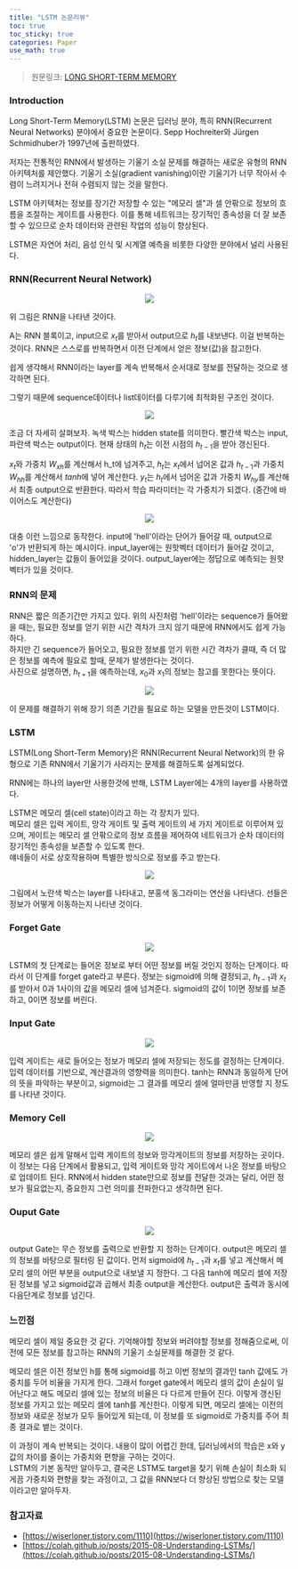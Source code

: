 ```yaml
---
title: "LSTM 논문리뷰"
toc: true
toc_sticky: true
categories: Paper
use_math: true
---
```


> 원문링크: [LONG SHORT-TERM MEMORY](http://www.bioinf.jku.at/publications/older/2604.pdf)

### Introduction

Long Short-Term Memory(LSTM) 논문은 딥러닝 분야, 특히 RNN(Recurrent Neural Networks) 분야에서 중요한 논문이다. Sepp Hochreiter와 Jürgen Schmidhuber가 1997년에 출판하였다.  

저자는 전통적인 RNN에서 발생하는 기울기 소실 문제를 해결하는 새로운 유형의 RNN 아키텍처를 제안했다. 기울기 소실(gradient vanishing)이란 기울기가 너무 작아서 수렴이 느려지거나 전혀 수렴되지 않는 것을 말한다.  

LSTM 아키텍처는 정보를 장기간 저장할 수 있는 "메모리 셀"과 셀 안팎으로 정보의 흐름을 조절하는 게이트를 사용한다. 이를 통해 네트워크는 장기적인 종속성을 더 잘 보존할 수 있으므로 순차 데이터와 관련된 작업의 성능이 향상된다.  

LSTM은 자연어 처리, 음성 인식 및 시계열 예측을 비롯한 다양한 분야에서 널리 사용된다.

### RNN(Recurrent Neural Network)

<center><img src="/assets/images/LSTM/rnn_struc.png"></center>  

위 그림은 RNN을 나타낸 것이다.  

A는 RNN 블록이고, input으로 $x_t$를 받아서 output으로 $h_t$를 내보낸다. 이걸 반복하는 것이다. RNN은 스스로를 반복하면서 이전 단계에서 얻은 정보(값)을 참고한다.  

쉽게 생각해서 RNN이라는 layer를 계속 반복해서 순서대로 정보를 전달하는 것으로 생각하면 된다.  

그렇기 때문에 sequence데이터나 list데이터를 다루기에 최적화된 구조인 것이다.  


<center><img src="/assets/images/LSTM/rnn_calc.png"></center>  

조금 더 자세히 살펴보자. 녹색 박스는 hidden state를 의미한다. 빨간색 박스는 input, 파란색 박스는 output이다. 현재 상태의 $h_t$는 이전 시점의 $h_{t-1}$을 받아 갱신된다.  

$x_t$와 가중치 $W_{xh}$를 계산해서 h_t에 넘겨주고, $h_t$는 $x_t$에서 넘어온 값과 $h_{t-1}$과 가중치 $W_{hh}$를 계산해서 $tanh$에 넣어 계산한다. $y_t$는 $h_t$에서 넘어온 값과 가중치 $W_{hy}$를 계산해서 최종 output으로 반환한다. 따라서 학습 파라미터는 각 가중치가 되겠다. (중간에 바이어스도 계산한다)

<center><img src="/assets/images/LSTM/rnn_exam.png"></center>  

대충 이런 느낌으로 동작한다. input에 'hell'이라는 단어가 들어갈 때, output으로 'o'가 반환되게 하는 예시이다. input_layer에는 원핫벡터 데이터가 들어갈 것이고, hidden_layer는 값들이 들어있을 것이다. output_layer에는 정답으로 예측되는 원핫벡터가 있을 것이다.

### RNN의 문제

RNN은 짧은 의존기간만 가지고 있다. 위의 사진처럼 'hell'이라는 sequence가 들어왔을 때는, 필요한 정보를 얻기 위한 시간 격차가 크지 않기 때문에 RNN에서도 쉽게 가능하다.  
하지만 긴 sequence가 들어오고, 필요한 정보를 얻기 위한 시간 격차가 클때, 즉 더 많은 정보를 예측에 필요로 할때, 문제가 발생한다는 것이다.  
사진으로 설명하면, $h_{t+1}$을 예측하는데, ${x_0}$과 ${x_1}$의 정보는 참고를 못한다는 뜻이다.

<center><img src="/assets/images/LSTM/rnn_short.png"></center>  


이 문제를 해결하기 위해 장기 의존 기간을 필요로 하는 모델을 만든것이 LSTM이다.  


### LSTM

LSTM(Long Short-Term Memory)은 RNN(Recurrent Neural Network)의 한 유형으로 기존 RNN에서 기울기가 사라지는 문제를 해결하도록 설계되었다.  

RNN에는 하나의 layer만 사용한것에 반해, LSTM Layer에는 4개의 layer를 사용하였다.  

LSTM은 메모리 셀(cell state)이라고 하는 각 장치가 있다.  
메모리 셀은 입력 게이트, 망각 게이트 및 출력 게이트의 세 가지 게이트로 이루어져 있으며, 게이트는 메모리 셀 안팎으로의 정보 흐름을 제어하여 네트워크가 순차 데이터의 장기적인 종속성을 보존할 수 있도록 한다.  
얘네들이 서로 상호작용하며 특별한 방식으로 정보를 주고 받는다.  

<center><img src="/assets/images/LSTM/lstm.png"></center>  

그림에서 노란색 박스는 layer를 나타내고, 분홍색 동그라미는 연산을 나타낸다. 선들은 정보가 어떻게 이동하는지 나타낸 것이다.

### Forget Gate

<center><img src="/assets/images/LSTM/forget_gate.png"></center>  

LSTM의 첫 단계로는 들어온 정보로 부터 어떤 정보를 버릴 것인지 정하는 단계이다. 따라서 이 단계를 forget gate라고 부른다. 정보는 sigmoid에 의해 결정되고, $h_{t-1}$과 $x_t$를 받아서 0과 1사이의 값을 메모리 셀에 넘겨준다. sigmoid의 값이 1이면 정보를 보존하고, 0이면 정보를 버린다.

### Input Gate

<center><img src="/assets/images/LSTM/input_gate.png"></center>  

입력 게이트는 새로 들어오는 정보가 메모리 셀에 저장되는 정도를 결정하는 단계이다. 
입력 데이터를 기반으로, 계산결과의 영향력을 의미한다. tanh는 RNN과 동일하게 단어의 뜻을 파악하는 부분이고, sigmoid는 그 결과를 메모리 셀에 얼마만큼 반영할 지 정도를 나타낸 것이다.

### Memory Cell

<center><img src="/assets/images/LSTM/memory_cell.png"></center>  

메모리 셀은 쉽게 말해서 입력 게이트의 정보와 망각게이트의 정보를 저장하는 곳이다. 이 정보는 다음 단계에서 활용되고, 입력 게이트와 망각 게이트에서 나온 정보를 바탕으로 업데이트 된다. RNN에서 hidden state만으로 정보를 전달한 것과는 달리, 어떤 정보가 필요없는지, 중요한지 그런 의미를 전파한다고 생각하면 된다.

### Ouput Gate

<center><img src="/assets/images/LSTM/output_gate.png"></center>  

output Gate는 무슨 정보를 출력으로 반환할 지 정하는 단계이다. output은 메모리 셀의 정보를 바탕으로 필터링 된 값이다. 먼저 sigmoid에 $h_{t-1}$과 $x_t$를 넣고 계산해서 메모리 셀의 어떤 부분을 output으로 내보낼 지 정한다. 그 다음 tanh에 메모리 셀에 저장된 정보를 넣고 sigmoid값과 곱해서 최종 output을 계산한다. output은 출력과 동시에 다음단계로 정보를 넘긴다. 

### 느낀점

메모리 셀이 제일 중요한 것 같다. 기억해야할 정보와 버려야할 정보를 정해줌으로써, 이전에 모든 정보를 참고하는 RNN의 기울기 소실문제를 해결한 것 같다.  

메모리 셀은 이전 정보인 h를 통해 sigmoid를 하고 이번 정보의 결과인 tanh 값에도 가중치를 두어 비율을 가지게 한다. 그래서 forget gate에서 메모리 셀의 값이 손실이 일어난다고 해도 메모리 셀에 있는 정보의 비율은 다 다르게 만들어 진다. 이렇게 갱신된 정보를 가지고 있는 메모리 셀에 tanh를 계산한다. 이렇게 되면, 메모리 셀에는 이전의 정보와 새로운 정보가 모두 들어있게 되는데, 이 정보를 또 sigmoid로 가중치를 주어 최종 결과로 뱉는 것이다.

이 과정이 계속 반복되는 것이다. 내용이 많이 어렵긴 한데, 딥러닝에서의 학습은 x와 y값의 차이를 줄이는 가중치와 편향을 구하는 것이다.  
LSTM의 기본 동작만 알아두고, 결국은 LSTM도 target을 찾기 위해 손실이 최소화 되게끔 가중치와 편향을 찾는 과정이고, 그 값을 RNN보다 더 향상된 방법으로 찾는 모델이라고만 알아두자.  

### 참고자료
* [https://wiserloner.tistory.com/1110](https://wiserloner.tistory.com/1110)  
* [https://colah.github.io/posts/2015-08-Understanding-LSTMs/](https://colah.github.io/posts/2015-08-Understanding-LSTMs/)